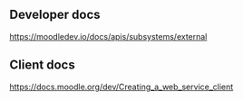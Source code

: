 Developer docs
---

https://moodledev.io/docs/apis/subsystems/external


Client docs
---

https://docs.moodle.org/dev/Creating_a_web_service_client